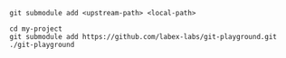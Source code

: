 ```shell
git submodule add <upstream-path> <local-path>
```

```shell
cd my-project
git submodule add https://github.com/labex-labs/git-playground.git ./git-playground
```
